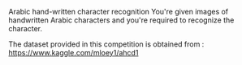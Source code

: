 Arabic hand-written character recognition
You're given images of handwritten Arabic characters and you're required to recognize the character.

The dataset provided in this competition is obtained from : https://www.kaggle.com/mloey1/ahcd1

